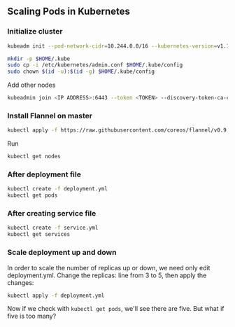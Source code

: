 ## Scaling Pods in Kubernetes


### Initialize cluster
```sh
kubeadm init --pod-network-cidr=10.244.0.0/16 --kubernetes-version=v1.11.3

mkdir -p $HOME/.kube
sudo cp -i /etc/kubernetes/admin.conf $HOME/.kube/config
sudo chown $(id -u):$(id -g) $HOME/.kube/config
```

Add other nodes
```sh
kubeadmin join <IP ADDRESS>:6443 --token <TOKEN> --discovery-token-ca-cert-hash sha256:<HASHED TOKEN>
```

### Install Flannel on master
```sh
kubectl apply -f https://raw.githubusercontent.com/coreos/flannel/v0.9.1/Documentation/kube-flannel.yml
```
Run
```sh
kubectl get nodes
```


### After deployment file
```sh
kubectl create -f deployment.yml
kubectl get pods
```

### After creating service file
```sh
kubectl create -f service.yml
kubectl get services
```

### Scale deployment up and down

In order to scale the number of replicas up or down, we need only edit deployment.yml. Change the replicas: line from 3 to 5, then apply the changes:

```sh
kubectl apply -f deployment.yml
```
Now if we check with `kubectl get pods`, we'll see there are five. But what if five is too many?


